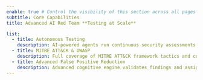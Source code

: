```yaml
---
enable: true # Control the visibility of this section across all pages where it is used
subtitle: Core Capabilities
title: Advanced AI Red Team **Testing at Scale**

list:
  - title: Autonomous Testing
    description: AI-powered agents run continuous security assessments 24/7, modeling every layer from source code to cloud infrastructure with zero manual intervention.
  - title: MITRE ATT&CK & OWASP
    description: Full coverage of MITRE ATT&CK framework tactics and comprehensive OWASP Top 10 vulnerability testing with surgical precision.
  - title: Advanced False Positive Reduction
    description: Advanced cognitive engine validates findings and assigns contextual Risk Index (0-10) based on exploitability, asset criticality, and blast radius.
---
```

